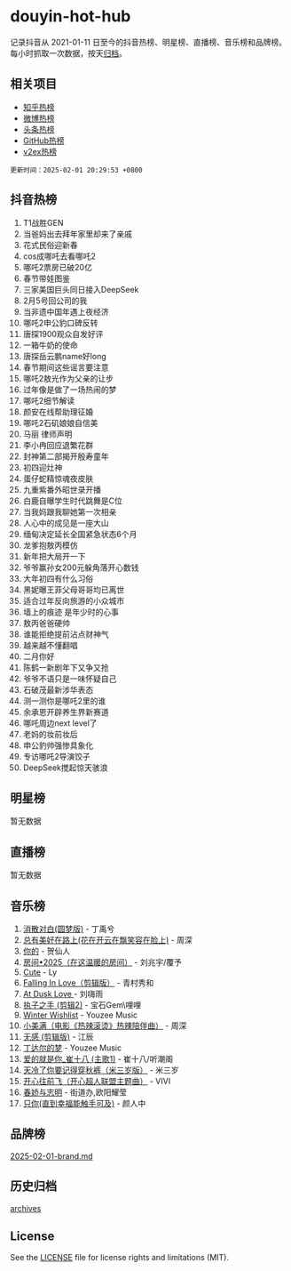 # douyin-hot-hub

记录抖音从 2021-01-11 日至今的抖音热榜、明星榜、直播榜、音乐榜和品牌榜。每小时抓取一次数据，按天[归档](archives)。

## 相关项目

- [知乎热榜](https://github.com/lonnyzhang423/zhihu-hot-hub)
- [微博热榜](https://github.com/lonnyzhang423/weibo-hot-hub)
- [头条热榜](https://github.com/lonnyzhang423/toutiao-hot-hub)
- [GitHub热榜](https://github.com/lonnyzhang423/github-hot-hub)
- [v2ex热榜](https://github.com/lonnyzhang423/v2ex-hot-hub)


`更新时间：2025-02-01 20:29:53 +0800`

## 抖音热榜

1. T1战胜GEN
1. 当爸妈出去拜年家里却来了亲戚
1. 花式民俗迎新春
1. cos成哪吒去看哪吒2
1. 哪吒2票房已破20亿
1. 春节带娃图鉴
1. 三家美国巨头同日接入DeepSeek
1. 2月5号回公司的我
1. 当非遗中国年遇上夜经济
1. 哪吒2申公豹口碑反转
1. 唐探1900观众自发好评
1. 一箱牛奶的使命
1. 唐探岳云鹏name好long
1. 春节期间这些谣言要注意
1. 哪吒2敖光作为父亲的让步
1. 过年像是做了一场热闹的梦
1. 哪吒2细节解读
1. 颜安在线帮助理征婚
1. 哪吒2石矶娘娘自信美
1. 马丽 律师声明
1. 李小冉回应退繁花群
1. 封神第二部揭开殷寿童年
1. 初四迎灶神
1. 蛋仔蛇精惊魂夜皮肤
1. 九重紫番外昭世录开播
1. 白鹿自曝学生时代跳舞是C位
1. 当我妈跟我聊她第一次相亲
1. 人心中的成见是一座大山
1. 缅甸决定延长全国紧急状态6个月
1. 龙爹抱敖丙模仿
1. 新年把大局开一下
1. 爷爷赢孙女200元躲角落开心数钱
1. 大年初四有什么习俗
1. 黑妮曝王菲父母哥哥均已离世
1. 适合过年反向旅游的小众城市
1. 墙上的痕迹 是年少时的心事
1. 敖丙爸爸硬帅
1. 谁能拒绝提前沾点财神气
1. 越来越不懂翻唱
1. 二月你好
1. 陈鹤一新剧年下又争又抢
1. 爷爷不语只是一味怀疑自己
1. 石破茂最新涉华表态
1. 测一测你是哪吒2里的谁
1. 余承恩开辟养生界新赛道
1. 哪吒周边next level了
1. 老妈的妆前妆后
1. 申公豹帅强惨具象化
1. 专访哪吒2导演饺子
1. DeepSeek搅起惊天骇浪

## 明星榜

暂无数据

## 直播榜

暂无数据

## 音乐榜

1. [消散对白(圆梦版)](https://sf5-hl-cdn-tos.douyinstatic.com/obj/tos-cn-ve-2774/og4jB5I5IizzoZVAAAzWgBMAsMDWoArfwBOiFs) - 丁禹兮
1. [总有美好在路上(花在开云在飘笑容在脸上)](https://sf5-hl-cdn-tos.douyinstatic.com/obj/tos-cn-ve-2774/oU5u7NwtfBIvaNhoQBszOvAlRiAoiWAVVyBMq4) - 周深
1. [你的](https://sf5-hl-cdn-tos.douyinstatic.com/obj/tos-cn-ve-2774/oYuIeKf42jB7sEV6B2upMdpYAgfrQWj0FeRegh) - 贺仙人
1. [房间•2025（在这温暖的房间）](https://sf5-hl-cdn-tos.douyinstatic.com/obj/tos-cn-ve-2774/oMzJcnT8BgIetASeBfwfEeBQVNfACiCifhfZP7g) - 刘兆宇/覆予
1. [Cute](https://sf5-hl-cdn-tos.douyinstatic.com/obj/tos-cn-ve-2774/o4IbIzHWKAAB4wsS5qMBRiiAlEBGTpQRNfFvuo) - Ly
1. [Falling In Love（剪辑版）](https://sf3-cdn-tos.douyinstatic.com/obj/tos-cn-ve-2774/o8ajpA8zzgBPahbBIO8AcKGBLJezFCRd1wfP9f) - 青村秀和
1. [ At Dusk  Love ](https://sf5-hl-cdn-tos.douyinstatic.com/obj/tos-cn-ve-2774/o8CrpCf5CaYgI4ZrtQgMQAFEfuGqNnRSDQAPBc) - 刘嗨雨
1. [执子之手 (剪辑2)](https://sf3-cdn-tos.douyinstatic.com/obj/tos-cn-ve-2774/oUoZLQjCc31XzqsBnBQUNgeKtYPBcgbFDwtfcu) - 宝石Gem\哩哩
1. [Winter Wishlist](https://sf5-hl-cdn-tos.douyinstatic.com/obj/tos-cn-ve-2774/oIIgUOeamCFCVAzxN6MFRLIBlLGpUqQxeeHrLE) - Youzee Music
1. [小美满（电影《热辣滚烫》热辣陪伴曲）](https://sf5-hl-cdn-tos.douyinstatic.com/obj/tos-cn-ve-2774/o0GAn2lSgfZIDUgtevCGDQYnFg4CwnrBaxbTZL) - 周深
1. [无感 (剪辑版)](https://sf5-hl-cdn-tos.douyinstatic.com/obj/tos-cn-ve-2774/o0eIsUzJBDlQaQFC5OFlgbMEZC1TFYBftOBn6p) - 江辰
1. [丁达尔的梦](https://sf5-hl-cdn-tos.douyinstatic.com/obj/tos-cn-ve-2774/oMU3WirUZBVQkAC9ccG5P2IQirziZM2RTInUY) - Youzee Music
1. [爱的就是你_崔十八 (主歌1)](https://sf5-hl-cdn-tos.douyinstatic.com/obj/tos-cn-ve-2774/oI5BO5DhFZ6UTcNCnZaOCBLtZ7WIMQGfgnXf5E) - 崔十八/听潮阁
1. [天冷了你要记得穿秋裤（米三岁版）](https://sf5-hl-cdn-tos.douyinstatic.com/obj/tos-cn-ve-2774/oQlIwVIDWiZ6BQilAorS7MA0AgCkQDvcZAdm1) - 米三岁
1. [开心往前飞（开心超人联盟主题曲）](https://sf5-hl-cdn-tos.douyinstatic.com/obj/tos-cn-ve-2774/9d8fb7c82cf1421fb93a9fe925275e0a) - VIVI
1. [春娇与志明](https://sf5-hl-cdn-tos.douyinstatic.com/obj/tos-cn-ve-2774/e530d8fceb7044b39707d7f9ff54add1) - 街道办,欧阳耀莹
1. [只你(直到幸福能触手可及)](https://sf5-hl-cdn-tos.douyinstatic.com/obj/tos-cn-ve-2774/o0lBkRDzFTeaVSUz3ZZSCBVtZ5DIMQGfgmEAuE) - 颜人中

## 品牌榜

[2025-02-01-brand.md](archives/2025-02-01-brand.md)

## 历史归档

[archives](archives)

## License

See the [LICENSE](LICENSE) file for license rights and limitations (MIT).
